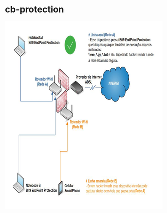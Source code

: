 # cb-protection

<p align="center">
    <img src="/Diagrama de Rede - Seguranca em todos dispositivos.jpg" width="800" height="600">
</p>
